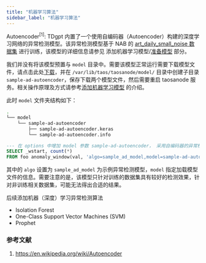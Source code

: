 ```yaml
---
title: "机器学习算法"
sidebar_label: "机器学习算法"
---
```


Autoencoder<sup>[1]</sup>: TDgpt 内置了一个使用自编码器（Autoencoder）构建的深度学习网络的异常检测模型。该异常检测模型基于 NAB 的 [art_daily_small_noise 数据集](https://raw.githubusercontent.com/numenta/NAB/master/data/artificialNoAnomaly/art_daily_small_noise.csv) 进行训练，该模型的详细信息请参见 添加机器学习模型/[准备模型](../dev/ml/index) 部分。

我们并没有将该模型预置与 `model` 目录中。需要该模型正常运行需要下载模型文件，请点击此处[下载](https://github.com/taosdata/TDengine/blob/main/tools/tdgpt/model/sample-ad-autoencoder/)，并在 `/var/lib/taos/taosanode/model/` 目录中创建子目录 `sample-ad-autoencoder`，保存下载两个模型文件，然后需要重启 taosanode 服务。相关操作原理及方式请参考[添加机器学习模型](../dev/ml) 的介绍。

此时 `model` 文件夹结构如下：

```bash
.
└── model
    └── sample-ad-autoencoder
        ├── sample-ad-autoencoder.keras
        └── sample-ad-autoencoder.info
```

```SQL
--- 在 options 中增加 model 参数 sample-ad-autoencoder， 采用自编码器的异常检测模型进行异常检测
SELECT _wstart, count(*) 
FROM foo anomaly_window(val, 'algo=sample_ad_model,model=sample-ad-autoencoder');
```

其中的 `algo` 设置为 `sample_ad_model` 为示例异常检测模型，`model` 指定加载模型文件的信息。需要注意的是，该模型只针对训练的数据集具有较好的检测效果，针对非训练相关数据集，可能无法得出合适的结果。


后续添加机器（深度）学习异常检测算法

- Isolation Forest
- One-Class Support Vector Machines (SVM)
- Prophet

### 参考文献

1. https://en.wikipedia.org/wiki/Autoencoder
